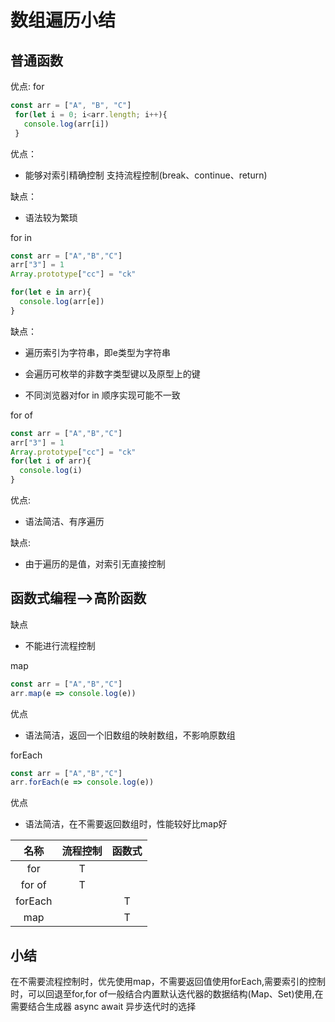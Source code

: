 # 数组遍历小结 
## 普通函数
优点:
for
```js
const arr = ["A", "B", "C"]
 for(let i = 0; i<arr.length; i++){
   console.log(arr[i])
 }
```
 优点：
* 能够对索引精确控制 支持流程控制(break、continue、return)

 缺点：
* 语法较为繁琐

for in 
```js
const arr = ["A","B","C"]
arr["3"] = 1
Array.prototype["cc"] = "ck"

for(let e in arr){
  console.log(arr[e])
}
```
缺点： 

* 遍历索引为字符串，即e类型为字符串

* 会遍历可枚举的非数字类型键以及原型上的键

* 不同浏览器对for in 顺序实现可能不一致

for of 
```js
const arr = ["A","B","C"]
arr["3"] = 1
Array.prototype["cc"] = "ck"
for(let i of arr){
  console.log(i)
}
```
优点:

* 语法简洁、有序遍历

缺点:

* 由于遍历的是值，对索引无直接控制

## 函数式编程-->高阶函数
 缺点
* 不能进行流程控制

map
```js
const arr = ["A","B","C"]
arr.map(e => console.log(e))
```
优点
* 语法简洁，返回一个旧数组的映射数组，不影响原数组

forEach
```js
const arr = ["A","B","C"]
arr.forEach(e => console.log(e))
```
优点
* 语法简洁，在不需要返回数组时，性能较好比map好



| 名称 | 流程控制 | 函数式  
| :------:| :------: | :------: |
| for  | T |  | 
| for of | T |  | 
| forEach |  | T | 
| map |  |  T |

## 小结
在不需要流程控制时，优先使用map，不需要返回值使用forEach,需要索引的控制时，可以回退至for,for of一般结合内置默认迭代器的数据结构(Map、Set)使用,在需要结合生成器 async await 异步迭代时的选择